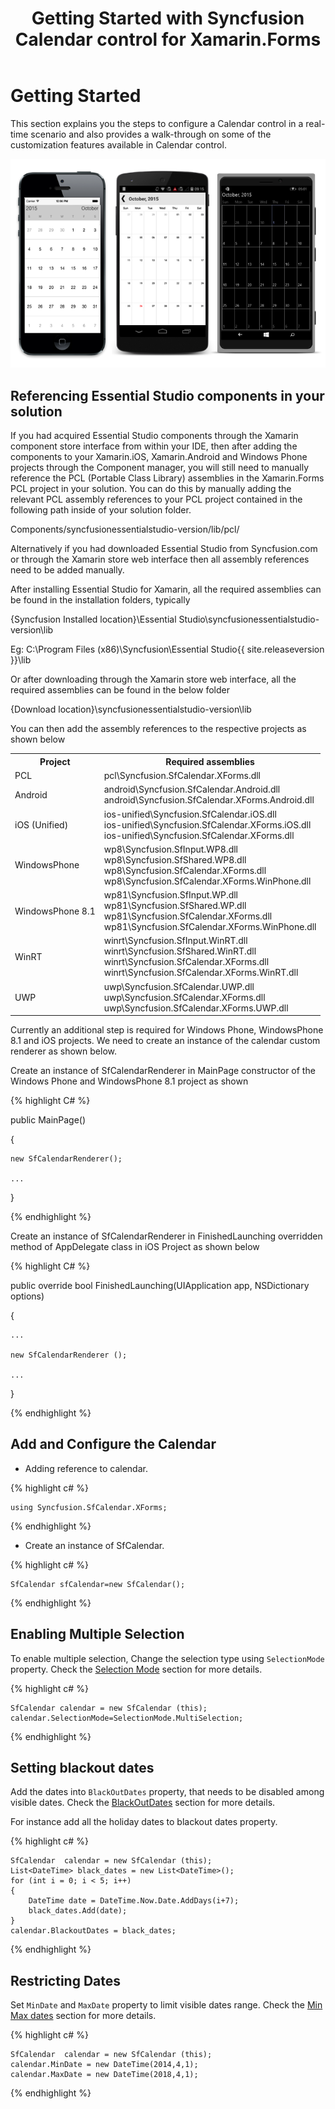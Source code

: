 ﻿---
layout: post
title: Getting Started with Syncfusion Calendar control for Xamarin.Forms
description: A quick tour to initial users on Syncfusion calendar control for Xamarin.Forms platform
platform: Xamarin.Forms
control: Calendar
documentation: ug
---

# Getting Started

This section explains you the steps to configure a Calendar control in a real-time scenario and also provides a walk-through on some of the customization features available in Calendar control.

![](images/gettingstarted.png)

## Referencing Essential Studio components in your solution

If you had acquired Essential Studio components through the Xamarin component store interface from within your IDE, then after adding the components to your Xamarin.iOS, Xamarin.Android and Windows Phone projects through the Component manager, you will still need to manually reference the PCL (Portable Class Library) assemblies in the Xamarin.Forms PCL project in your solution. You can do this by manually adding the relevant PCL assembly references to your PCL project contained in the following path inside of your solution folder.

Components/syncfusionessentialstudio-version/lib/pcl/

Alternatively if you had downloaded Essential Studio from Syncfusion.com or through the Xamarin store web interface then all assembly references need to be added manually.

After installing Essential Studio for Xamarin, all the required assemblies can be found in the installation folders, typically

{Syncfusion Installed location}\Essential Studio\syncfusionessentialstudio-version\lib

Eg: C:\Program Files (x86)\Syncfusion\Essential Studio\{{ site.releaseversion }}\lib

Or after downloading through the Xamarin store web interface, all the required assemblies can be found in the below folder

{Download location}\syncfusionessentialstudio-version\lib

You can then add the assembly references to the respective projects as shown below

<table>
<tr>
<th>Project</th>
<th>Required assemblies</th>
</tr>
<tr>
<td>PCL</td>
<td>pcl\Syncfusion.SfCalendar.XForms.dll</td>
</tr>
<tr>
<td>Android</td>
<td>android\Syncfusion.SfCalendar.Android.dll<br/>android\Syncfusion.SfCalendar.XForms.Android.dll</td>
</tr>
<tr>
<td>iOS (Unified)</td>
<td>ios-unified\Syncfusion.SfCalendar.iOS.dll<br/>ios-unified\Syncfusion.SfCalendar.XForms.iOS.dll<br/>ios-unified\Syncfusion.SfCalendar.XForms.dll</td>
</tr>
<tr>
<td>WindowsPhone</td>
<td>wp8\Syncfusion.SfInput.WP8.dll<br/>wp8\Syncfusion.SfShared.WP8.dll<br/>wp8\Syncfusion.SfCalendar.XForms.dll<br/>wp8\Syncfusion.SfCalendar.XForms.WinPhone.dll</td>
</tr>
<tr>
<td>WindowsPhone 8.1</td>
<td>wp81\Syncfusion.SfInput.WP.dll<br/>wp81\Syncfusion.SfShared.WP.dll<br/>wp81\Syncfusion.SfCalendar.XForms.dll<br/>wp81\Syncfusion.SfCalendar.XForms.WinPhone.dll</td>
</tr>
<tr>
<td>WinRT</td>
<td>winrt\Syncfusion.SfInput.WinRT.dll<br/>winrt\Syncfusion.SfShared.WinRT.dll<br/>winrt\Syncfusion.SfCalendar.XForms.dll<br/>winrt\Syncfusion.SfCalendar.XForms.WinRT.dll</td>
</tr>
<tr>
<td>UWP</td>
<td>uwp\Syncfusion.SfCalendar.UWP.dll<br/>uwp\Syncfusion.SfCalendar.XForms.dll<br/>uwp\Syncfusion.SfCalendar.XForms.UWP.dll</td>
</tr>
</table>

Currently an additional step is required for Windows Phone, WindowsPhone 8.1 and iOS projects. We need to create an instance of the calendar custom renderer as shown below. 

Create an instance of SfCalendarRenderer in MainPage constructor of the Windows Phone and WindowsPhone 8.1  project as shown 

{% highlight C# %}

public MainPage()

{

    new SfCalendarRenderer();

    ...    

}

{% endhighlight %}

Create an instance of SfCalendarRenderer in FinishedLaunching overridden method of AppDelegate class in iOS Project as shown below

{% highlight C# %}

public override bool FinishedLaunching(UIApplication app, NSDictionary options)

{

    ...

    new SfCalendarRenderer ();

    ...

}	

{% endhighlight %}

## Add and Configure the Calendar

* Adding reference to calendar.

{% highlight c# %}

	using Syncfusion.SfCalendar.XForms;

{% endhighlight %}

* Create an instance of SfCalendar.

{% highlight c# %}

	SfCalendar sfCalendar=new SfCalendar();
	
{% endhighlight %}

## Enabling Multiple Selection 

To enable multiple selection, Change the selection type using `SelectionMode` property. Check the [Selection Mode](http://help.syncfusion.com/android/sfcalendar/selectionmode)  section for more details.

{% highlight c# %}

	SfCalendar calendar = new SfCalendar (this);
	calendar.SelectionMode=SelectionMode.MultiSelection;

{% endhighlight %}

## Setting blackout dates

Add the dates into `BlackOutDates` property, that needs to be disabled among visible dates. Check the [BlackOutDates](http://help.syncfusion.com/android/sfcalendar/blackoutdates) section for more details.

For instance add all the holiday dates to blackout dates property.

{% highlight c# %}

	SfCalendar  calendar = new SfCalendar (this);
	List<DateTime> black_dates = new List<DateTime>();
	for (int i = 0; i < 5; i++)
	{
		DateTime date = DateTime.Now.Date.AddDays(i+7);
		black_dates.Add(date);
    }
	calendar.BlackoutDates = black_dates;


{% endhighlight %}

## Restricting Dates

Set `MinDate` and `MaxDate` property to limit visible dates range. Check the [Min Max dates](http://help.syncfusion.com/android/sfcalendar/datenavigation-and-gesture#min-max-dates) section for more details.

{% highlight c# %}

	SfCalendar  calendar = new SfCalendar (this);
	calendar.MinDate = new DateTime(2014,4,1);
	calendar.MaxDate = new DateTime(2018,4,1);


{% endhighlight %}